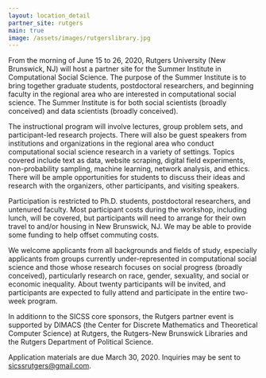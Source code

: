 ```yaml
---
layout: location_detail
partner_site: rutgers
main: true
image: /assets/images/rutgerslibrary.jpg
---
```


From the morning of June 15 to 26, 2020, Rutgers University (New Brunswick, NJ) will host a partner site for the Summer Institute in Computational Social Science. The purpose of the Summer Institute is to bring together graduate students, postdoctoral researchers, and beginning faculty in the regional area who are interested in computational social science. The Summer Institute is for both social scientists (broadly conceived) and data scientists (broadly conceived). 

The instructional program will involve lectures, group problem sets, and participant-led research projects. There will also be guest speakers from institutions and organizations in the regional area who conduct computational social science research in a variety of settings. Topics covered include text as data, website scraping, digital field experiments, non-probability sampling, machine learning, network analysis, and ethics. There will be ample opportunities for students to discuss their ideas and research with the organizers, other participants, and visiting speakers. 

Participation is restricted to Ph.D. students, postdoctoral researchers, and untenured faculty. Most participant costs during the workshop, including lunch, will be covered, but participants will need to arrange for their own travel to and/or housing in New Brunswick, NJ. We may be able to provide some funding to help offset commuting costs.

We welcome applicants from all backgrounds and fields of study, especially applicants from groups currently under-represented in computational social science and those whose research focuses on social progress (broadly conceived), particularly research on race, gender, sexuality, and social or economic inequality. About twenty participants will be invited, and participants are expected to fully attend and participate in the entire two-week program. 

In additionn to the SICSS core sponsors, the Rutgers partner event is supported by DIMACS (the Center for Discrete Mathematics and Theoretical Computer Science) at Rutgers, the Rutgers-New Brunswick Libraries and the Rutgers Department of Political Science. 

Application materials are due March 30, 2020. Inquiries may be sent to sicssrutgers@gmail.com.


